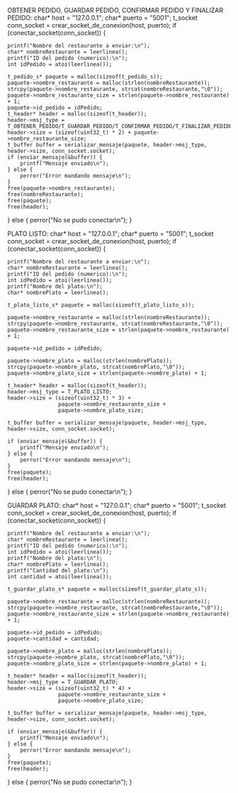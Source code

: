 OBTENER PEDIDO, GUARDAR PEDIDO, CONFIRMAR PEDIDO Y FINALIZAR PEDIDO:
char* host = "127.0.0.1";
char* puerto = "5001";
t_socket conn_socket = crear_socket_de_conexion(host, puerto);
if (conectar_socket(conn_socket)) {

    printf("Nombre del restaurante a enviar:\n");
    char* nombreRestaurante = leerlinea();
    printf("ID del pedido (numerico):\n");
    int idPedido = atoi(leerlinea());

    t_pedido_s* paquete = malloc(sizeof(t_pedido_s));
    paquete->nombre_restaurante = malloc(strlen(nombreRestaurante));
    strcpy(paquete->nombre_restaurante, strcat(nombreRestaurante,"\0"));
    paquete->nombre_restaurante_size = strlen(paquete->nombre_restaurante) + 1;		
    paquete->id_pedido = idPedido;
    t_header* header = malloc(sizeof(t_header));
    header->msj_type = T_OBTENER_PEDIDO/T_GUARDAR_PEDIDO/T_CONFIRMAR_PEDIDO/T_FINALIZAR_PEDIDO;
    header->size = (sizeof(uint32_t) * 2) + paquete->nombre_restaurante_size;
    t_buffer buffer = serializar_mensaje(paquete, header->msj_type, header->size, conn_socket.socket);
    if (enviar_mensaje(&buffer)) {
        printf("Mensaje enviado\n");
    } else {
        perror("Error mandando mensaje\n");
    }
    free(paquete->nombre_restaurante);
    free(nombreRestaurante);
    free(paquete);
    free(header);
} else {
    perror("No se pudo conectar\n");
}


PLATO LISTO:
char* host = "127.0.0.1";
char* puerto = "5001";
t_socket conn_socket = crear_socket_de_conexion(host, puerto);
if (conectar_socket(conn_socket)) {

    printf("Nombre del restaurante a enviar:\n");
    char* nombreRestaurante = leerlinea();
    printf("ID del pedido (numerico):\n");
    int idPedido = atoi(leerlinea());
    printf("Nombre del plato:\n");
    char* nombrePlato = leerlinea();

    t_plato_listo_s* paquete = malloc(sizeof(t_plato_listo_s));

    paquete->nombre_restaurante = malloc(strlen(nombreRestaurante));
    strcpy(paquete->nombre_restaurante, strcat(nombreRestaurante,"\0"));
    paquete->nombre_restaurante_size = strlen(paquete->nombre_restaurante) + 1;		

    paquete->id_pedido = idPedido;

    paquete->nombre_plato = malloc(strlen(nombrePlato));
    strcpy(paquete->nombre_plato, strcat(nombrePlato,"\0"));
    paquete->nombre_plato_size = strlen(paquete->nombre_plato) + 1;

    t_header* header = malloc(sizeof(t_header));
    header->msj_type = T_PLATO_LISTO;
    header->size = (sizeof(uint32_t) * 3) + 
                    paquete->nombre_restaurante_size + 
                    paquete->nombre_plato_size;

    t_buffer buffer = serializar_mensaje(paquete, header->msj_type, header->size, conn_socket.socket);

    if (enviar_mensaje(&buffer)) {
        printf("Mensaje enviado\n");
    } else {
        perror("Error mandando mensaje\n");
    }
    free(paquete);
    free(header);
} else {
    perror("No se pudo conectar\n");
}


GUARDAR PLATO:
char* host = "127.0.0.1";
char* puerto = "5001";
t_socket conn_socket = crear_socket_de_conexion(host, puerto);
if (conectar_socket(conn_socket)) {

    printf("Nombre del restaurante a enviar:\n");
    char* nombreRestaurante = leerlinea();
    printf("ID del pedido (numerico):\n");
    int idPedido = atoi(leerlinea());
    printf("Nombre del plato:\n");
    char* nombrePlato = leerlinea();
    printf("Cantidad del plato:\n");
    int cantidad = atoi(leerlinea());

    t_guardar_plato_s* paquete = malloc(sizeof(t_guardar_plato_s));

    paquete->nombre_restaurante = malloc(strlen(nombreRestaurante));
    strcpy(paquete->nombre_restaurante, strcat(nombreRestaurante,"\0"));
    paquete->nombre_restaurante_size = strlen(paquete->nombre_restaurante) + 1;		

    paquete->id_pedido = idPedido;
    paquete->cantidad = cantidad;

    paquete->nombre_plato = malloc(strlen(nombrePlato));
    strcpy(paquete->nombre_plato, strcat(nombrePlato,"\0"));
    paquete->nombre_plato_size = strlen(paquete->nombre_plato) + 1;

    t_header* header = malloc(sizeof(t_header));
    header->msj_type = T_GUARDAR_PLATO;
    header->size = (sizeof(uint32_t) * 4) + 
                    paquete->nombre_restaurante_size + 
                    paquete->nombre_plato_size;

    t_buffer buffer = serializar_mensaje(paquete, header->msj_type, header->size, conn_socket.socket);

    if (enviar_mensaje(&buffer)) {
        printf("Mensaje enviado\n");
    } else {
        perror("Error mandando mensaje\n");
    }
    free(paquete);
    free(header);
} else {
    perror("No se pudo conectar\n");
}
